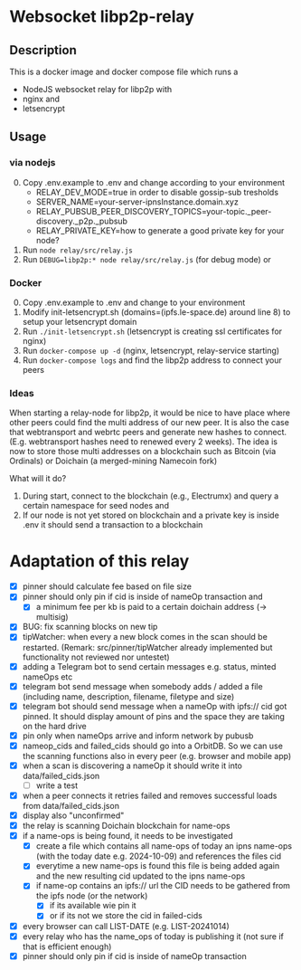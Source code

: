 # Websocket libp2p-relay

## Description 

This is a docker image and docker compose file which runs a 
- NodeJS websocket relay for libp2p with 
- nginx and
- letsencrypt

## Usage
### via nodejs
0. Copy .env.example to .env and change according to your environment
    - RELAY_DEV_MODE=true in order to disable gossip-sub tresholds
    - SERVER_NAME=your-server-ipnsInstance.domain.xyz
    - RELAY_PUBSUB_PEER_DISCOVERY_TOPICS=your-topic._peer-discovery._p2p._pubsub
    - RELAY_PRIVATE_KEY=how to generate a good private key for your node?
1. Run ```node relay/src/relay.js```
2. Run ```DEBUG=libp2p:* node relay/src/relay.js```  (for debug mode) or

### Docker
0. Copy .env.example to .env and change to your environment
1. Modify init-letsencrypt.sh (domains=(ipfs.le-space.de) around line 8) to setup your letsencrypt domain 
2. Run ```./init-letsencrypt.sh``` (letsencrypt is creating ssl certificates for nginx)
3. Run ```docker-compose up -d``` (nginx, letsencrypt, relay-service starting)
4. Run ```docker-compose logs``` and find the libp2p address to connect your peers

### Ideas
When starting a relay-node for libp2p, it would be nice to have place where other peers could find the multi address of our new peer.
It is also the case that webtransport and webrtc peers and generate new hashes to connect. (E.g. webtransport hashes need to renewed every 2 weeks).
The idea is now to store those multi addresses on a blockchain such as Bitcoin (via Ordinals) or Doichain (a merged-mining Namecoin fork)

What will it do?
1. During start, connect to the blockchain (e.g., Electrumx) and query a certain namespace for seed nodes and 
2. If our node is not yet stored on blockchain and a private key is inside .env it should send a transaction to a blockchain

# Adaptation of this relay
- [x] pinner should calculate fee based on file size 
- [x] pinner should only pin if cid is inside of nameOp transaction and 
  - [x] a minimum fee per kb is paid to a certain doichain address (-> multisig)
- [x] BUG: fix scanning blocks on new tip
- [x] tipWatcher:  when every a new block comes in the scan should be restarted. (Remark: src/pinner/tipWatcher already implemented but functionality not reviewed nor untestet)
- [x] adding a Telegram bot to send certain messages e.g. status, minted nameOps etc
- [x] telegram bot send message when somebody adds / added a file (including name, description, filename, filetype and size)
- [x] telegram bot should send message when a nameOp with ipfs:// cid got pinned. It should display amount of pins and the space they are taking on the hard drive
- [x] pin only when nameOps arrive and inform network by pubusb  
- [x] nameop_cids and failed_cids should go into a OrbitDB. So we can use the scanning functions also in every peer (e.g. browser and mobile app)
- [x] when a scan is discovering a nameOp it should write it into data/failed_cids.json
  - [ ] write a test 
- [x] when a peer connects it retries failed and removes successful loads from data/failed_cids.json
- [x] display also "unconfirmed"
- [x] the relay is scanning Doichain blockchain for name-ops
- [x] if a name-ops is being found, it needs to be investigated 
  - [x] create a file which contains all name-ops of today an ipns name-ops (with the today date e.g. 2024-10-09) and references the files cid
  - [x] everytime a new name-ops is found this file is being added again and the new resulting cid updated to the ipns name-ops
  - [x] if name-op contains an ipfs:// url the CID needs to be gathered from the ipfs node (or the network)
    - [x] if its available wie pin it  
    - [x] or if its not we store the cid in failed-cids 
- [x] every browser can call LIST-DATE (e.g. LIST-20241014) 
- [x] every relay who has the name_ops of today is publishing it (not sure if that is efficient enough)
- [x] pinner should only pin if cid is inside of nameOp transaction 